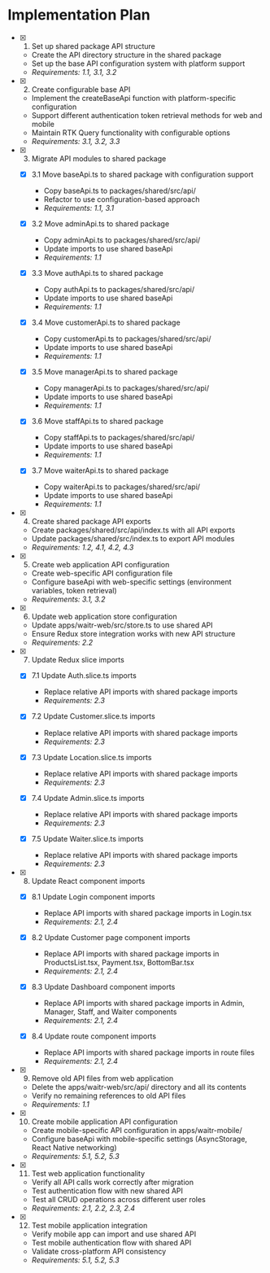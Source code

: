 # Implementation Plan

- [x] 1. Set up shared package API structure

  - Create the API directory structure in the shared package
  - Set up the base API configuration system with platform support
  - _Requirements: 1.1, 3.1, 3.2_

- [x] 2. Create configurable base API

  - Implement the createBaseApi function with platform-specific configuration
  - Support different authentication token retrieval methods for web and mobile
  - Maintain RTK Query functionality with configurable options
  - _Requirements: 3.1, 3.2, 3.3_

- [x] 3. Migrate API modules to shared package

  - [x] 3.1 Move baseApi.ts to shared package with configuration support

    - Copy baseApi.ts to packages/shared/src/api/
    - Refactor to use configuration-based approach
    - _Requirements: 1.1, 3.1_

  - [x] 3.2 Move adminApi.ts to shared package

    - Copy adminApi.ts to packages/shared/src/api/
    - Update imports to use shared baseApi
    - _Requirements: 1.1_

  - [x] 3.3 Move authApi.ts to shared package

    - Copy authApi.ts to packages/shared/src/api/
    - Update imports to use shared baseApi
    - _Requirements: 1.1_

  - [x] 3.4 Move customerApi.ts to shared package

    - Copy customerApi.ts to packages/shared/src/api/
    - Update imports to use shared baseApi
    - _Requirements: 1.1_

  - [x] 3.5 Move managerApi.ts to shared package

    - Copy managerApi.ts to packages/shared/src/api/
    - Update imports to use shared baseApi
    - _Requirements: 1.1_

  - [x] 3.6 Move staffApi.ts to shared package

    - Copy staffApi.ts to packages/shared/src/api/
    - Update imports to use shared baseApi
    - _Requirements: 1.1_

  - [x] 3.7 Move waiterApi.ts to shared package
    - Copy waiterApi.ts to packages/shared/src/api/
    - Update imports to use shared baseApi
    - _Requirements: 1.1_

- [x] 4. Create shared package API exports

  - Create packages/shared/src/api/index.ts with all API exports
  - Update packages/shared/src/index.ts to export API modules
  - _Requirements: 1.2, 4.1, 4.2, 4.3_

- [x] 5. Create web application API configuration

  - Create web-specific API configuration file
  - Configure baseApi with web-specific settings (environment variables, token retrieval)
  - _Requirements: 3.1, 3.2_

- [x] 6. Update web application store configuration

  - Update apps/waitr-web/src/store.ts to use shared API
  - Ensure Redux store integration works with new API structure
  - _Requirements: 2.2_

- [x] 7. Update Redux slice imports

  - [x] 7.1 Update Auth.slice.ts imports

    - Replace relative API imports with shared package imports
    - _Requirements: 2.3_

  - [x] 7.2 Update Customer.slice.ts imports

    - Replace relative API imports with shared package imports
    - _Requirements: 2.3_

  - [x] 7.3 Update Location.slice.ts imports

    - Replace relative API imports with shared package imports
    - _Requirements: 2.3_

  - [x] 7.4 Update Admin.slice.ts imports

    - Replace relative API imports with shared package imports
    - _Requirements: 2.3_

  - [x] 7.5 Update Waiter.slice.ts imports
    - Replace relative API imports with shared package imports
    - _Requirements: 2.3_

- [x] 8. Update React component imports

  - [x] 8.1 Update Login component imports

    - Replace API imports with shared package imports in Login.tsx
    - _Requirements: 2.1, 2.4_

  - [x] 8.2 Update Customer page component imports

    - Replace API imports with shared package imports in ProductsList.tsx, Payment.tsx, BottomBar.tsx
    - _Requirements: 2.1, 2.4_

  - [x] 8.3 Update Dashboard component imports

    - Replace API imports with shared package imports in Admin, Manager, Staff, and Waiter components
    - _Requirements: 2.1, 2.4_

  - [x] 8.4 Update route component imports
    - Replace API imports with shared package imports in route files
    - _Requirements: 2.1, 2.4_

- [x] 9. Remove old API files from web application

  - Delete the apps/waitr-web/src/api/ directory and all its contents
  - Verify no remaining references to old API files
  - _Requirements: 1.1_

- [x] 10. Create mobile application API configuration

  - Create mobile-specific API configuration in apps/waitr-mobile/
  - Configure baseApi with mobile-specific settings (AsyncStorage, React Native networking)
  - _Requirements: 5.1, 5.2, 5.3_

- [x] 11. Test web application functionality

  - Verify all API calls work correctly after migration
  - Test authentication flow with new shared API
  - Test all CRUD operations across different user roles
  - _Requirements: 2.1, 2.2, 2.3, 2.4_

- [x] 12. Test mobile application integration
  - Verify mobile app can import and use shared API
  - Test mobile authentication flow with shared API
  - Validate cross-platform API consistency
  - _Requirements: 5.1, 5.2, 5.3_
